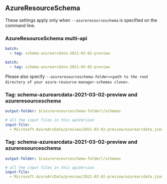 ## AzureResourceSchema

These settings apply only when `--azureresourceschema` is specified on the command line.

### AzureResourceSchema multi-api

``` yaml $(azureresourceschema) && $(multiapi)
batch:
  - tag: schema-azurearcdata-2021-03-02-preview

```

``` yaml $(azureresourceschema) && $(multiapi)
batch:
  - tag: schema-azurearcdata-2021-03-02-preview

```

Please also specify `--azureresourceschema-folder=<path to the root directory of your azure-resource-manager-schemas clone>`.

### Tag: schema-azurearcdata-2021-03-02-preview and azureresourceschema

``` yaml $(tag) == 'schema-azurearcdata-2021-03-02-preview' && $(azureresourceschema)
output-folder: $(azureresourceschema-folder)/schemas

# all the input files in this apiVersion
input-file:
  - Microsoft.AzureArcData/preview/2021-03-02-preview/azurearcdata.json

```

### Tag: schema-azurearcdata-2021-03-02-preview and azureresourceschema

``` yaml $(tag) == 'schema-azurearcdata-2021-03-02-preview' && $(azureresourceschema)
output-folder: $(azureresourceschema-folder)/schemas

# all the input files in this apiVersion
input-file:
  - Microsoft.AzureArcData/preview/2021-03-02-preview/azurearcdata.json

```
